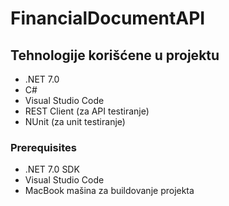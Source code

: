 # FinancialDocumentAPI

## Tehnologije korišćene u projektu

- .NET 7.0
- C#
- Visual Studio Code
- REST Client (za API testiranje)
- NUnit (za unit testiranje)

### Prerequisites

- .NET 7.0 SDK
- Visual Studio Code
- MacBook mašina za buildovanje projekta
